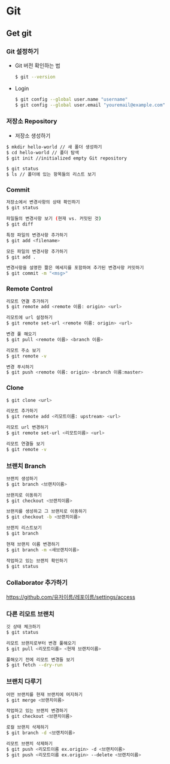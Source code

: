 # Git

## Get git

### Git 설정하기

- Git 버전 확인하는 법

    ```bash
    $ git --version
    ```

- Login

    ```bash
    $ git config --global user.name "username"
    $ git config --global user.email "youremail@example.com"
    ```

### 저장소 Repository

- 저장소 생성하기

```bash
$ mkdir hello-world // 새 폴더 생성하기
$ cd hello-world // 폴더 탐색
$ git init //initialized empty Git repository
```

```bash
$ git status
$ ls // 폴더에 있는 항목들의 리스트 보기
```

### Commit

```bash
저장소에서 변경사항의 상태 확인하기
$ git status

파일들의 변경사항 보기 (현재 vs. 커밋된 것)
$ git diff

특정 파일의 변경사항 추가하기
$ git add <filename>

모든 파일의 변경사항 추가하기
$ git add .

변경사항을 설명한 짦은 메세지를 포함하여 추가된 변경사항 커밋하기
$ git commit -m "<msg>"
```

### Remote Control

```bash
리모트 연결 추가하기
$ git remote add <remote 이름: origin> <url>

리모트에 url 설정하기
$ git remote set-url <remote 이름: origin> <url>

변경 풀 해오기
$ git pull <remote 이름> <branch 이름>

리모트 주소 보기
$ git remote -v

변경 푸시하기
$ git push <remote 이름: origin> <branch 이름:master>
```

### Clone

```bash
$ git clone <url>

리모트 추가하기
$ git remote add <리모트이름: upstream> <url>

리모트 url 변경하기
$ git remote set-url <리모트이름> <url>

리모트 연결들 보기
$ git remote -v
```

### 브랜치 Branch

```bash
브랜치 생성하기
$ git branch <브랜치이름>

브랜치로 이동하기
$ git checkout <브랜치이름>

브랜치를 생성하고 그 브랜치로 이동하기
$ git checkout -b <브랜치이름>

브랜치 리스트보기
$ git branch

현재 브랜치 이름 변경하기
$ git branch -m <새브랜치이름>

작업하고 있는 브랜치 확인하기
$ git status
```

### Collaborator 추가하기

https://github.com/유저이름/레포이름/settings/access

### 다른 리모트 브랜치

```bash
깃 상태 체크하기
$ git status

리모트 브랜치로부터 변경 풀해오기
$ git pull <리모트이름> <현재 브랜치이름>

풀해오기 전에 리모트 변경들 보기
$ git fetch --dry-run
```

### 브랜치 다루기

```bash
어떤 브랜치를 현재 브랜치에 머지하기
$ git merge <브랜치이름>

작업하고 있는 브랜치 변경하기
$ git checkout <브랜치이름>

로컬 브랜치 삭제하기
$ git branch -d <브랜치이름>

리모트 브랜치 삭제하기
$ git push <리모트이름 ex.origin> -d <브랜치이름>
$ git push <리모트이름 ex.origin> --delete <브랜치이름>
```
